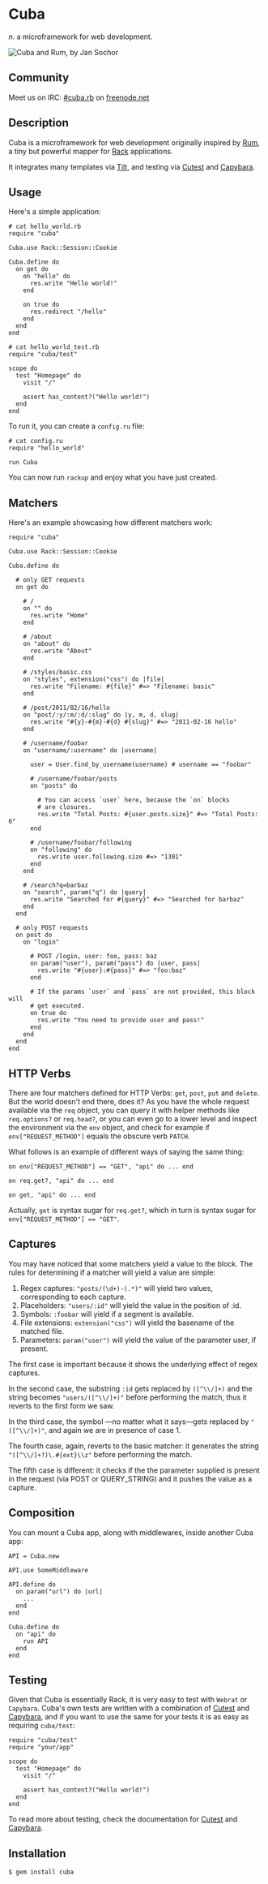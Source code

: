 Cuba
====

_n_. a microframework for web development.

![Cuba and Rum, by Jan Sochor](http://farm3.static.flickr.com/2619/4032103097_8324c6fecf.jpg)

Community
---------

Meet us on IRC: [#cuba.rb](irc://chat.freenode.net/#cuba.rb) on [freenode.net](http://freenode.net/)

Description
-----------

Cuba is a microframework for web development originally inspired by [Rum][rum],
a tiny but powerful mapper for [Rack][rack] applications.

It integrates many templates via [Tilt][tilt], and testing via
[Cutest][cutest] and [Capybara][capybara].

[rum]: http://github.com/chneukirchen/rum
[rack]: http://github.com/chneukirchen/rack
[tilt]: http://github.com/rtomayko/tilt
[cutest]: http://github.com/djanowski/cutest
[capybara]: http://github.com/jnicklas/capybara

Usage
-----

Here's a simple application:

    # cat hello_world.rb
    require "cuba"

    Cuba.use Rack::Session::Cookie

    Cuba.define do
      on get do
        on "hello" do
          res.write "Hello world!"
        end

        on true do
          res.redirect "/hello"
        end
      end
    end

    # cat hello_world_test.rb
    require "cuba/test"

    scope do
      test "Homepage" do
        visit "/"

        assert has_content?("Hello world!")
      end
    end

To run it, you can create a `config.ru` file:

    # cat config.ru
    require "hello_world"

    run Cuba

You can now run `rackup` and enjoy what you have just created.

Matchers
--------

Here's an example showcasing how different matchers work:

    require "cuba"

    Cuba.use Rack::Session::Cookie

    Cuba.define do

      # only GET requests
      on get do

        # /
        on "" do
          res.write "Home"
        end

        # /about
        on "about" do
          res.write "About"
        end

        # /styles/basic.css
        on "styles", extension("css") do |file|
          res.write "Filename: #{file}" #=> "Filename: basic"
        end

        # /post/2011/02/16/hello
        on "post/:y/:m/:d/:slug" do |y, m, d, slug|
          res.write "#{y}-#{m}-#{d} #{slug}" #=> "2011-02-16 hello"
        end

        # /username/foobar
        on "username/:username" do |username|

          user = User.find_by_username(username) # username == "foobar"

          # /username/foobar/posts
          on "posts" do

            # You can access `user` here, because the `on` blocks
            # are closures.
            res.write "Total Posts: #{user.posts.size}" #=> "Total Posts: 6"
          end

          # /username/foobar/following
          on "following" do
            res.write user.following.size #=> "1301"
          end
        end

        # /search?q=barbaz
        on "search", param("q") do |query|
          res.write "Searched for #{query}" #=> "Searched for barbaz"
        end
      end

      # only POST requests
      on post do
        on "login"

          # POST /login, user: foo, pass: baz
          on param("user"), param("pass") do |user, pass|
            res.write "#{user}:#{pass}" #=> "foo:baz"
          end

          # If the params `user` and `pass` are not provided, this block will
          # get executed.
          on true do
            res.write "You need to provide user and pass!"
          end
        end
      end
    end

HTTP Verbs
----------

There are four matchers defined for HTTP Verbs: `get`, `post`, `put` and
`delete`. But the world doesn't end there, does it? As you have the whole
request available via the `req` object, you can query it with helper methods
like `req.options?` or `req.head?`, or you can even go to a lower level
and inspect the environment via the `env` object, and check for example if
`env["REQUEST_METHOD"]` equals the obscure verb `PATCH`.

What follows is an example of different ways of saying the same thing:

    on env["REQUEST_METHOD"] == "GET", "api" do ... end

    on req.get?, "api" do ... end

    on get, "api" do ... end

Actually, `get` is syntax sugar for `req.get?`, which in turn is syntax sugar
for `env["REQUEST_METHOD"] == "GET"`.

Captures
--------

You may have noticed that some matchers yield a value to the block. The rules
for determining if a matcher will yield a value are simple:

1. Regex captures: `"posts/(\d+)-(.*)"` will yield two values, corresponding to each capture.
2. Placeholders: `"users/:id"` will yield the value in the position of :id.
3. Symbols: `:foobar` will yield if a segment is available.
4. File extensions: `extension("css")` will yield the basename of the matched file.
5. Parameters: `param("user")` will yield the value of the parameter user, if present.

The first case is important because it shows the underlying effect of regex
captures.

In the second case, the substring `:id` gets replaced by `([^\\/]+)` and the
string becomes `"users/([^\\/]+)"` before performing the match, thus it reverts
to the first form we saw.

In the third case, the symbol ––no matter what it says––gets replaced
by `"([^\\/]+)"`, and again we are in presence of case 1.

The fourth case, again, reverts to the basic matcher: it generates the string
`"([^\\/]+?)\.#{ext}\\z"` before performing the match.

The fifth case is different: it checks if the the parameter supplied is present
in the request (via POST or QUERY_STRING) and it pushes the value as a capture.

Composition
-----------

You can mount a Cuba app, along with middlewares, inside another Cuba app:

    API = Cuba.new

    API.use SomeMiddleware

    API.define do
      on param("url") do |url|
        ...
      end
    end

    Cuba.define do
      on "api" do
        run API
      end
    end

Testing
-------

Given that Cuba is essentially Rack, it is very easy to test with `Webrat` or
`Capybara`. Cuba's own tests are written with a combination of [Cutest][cutest]
and [Capybara][capybara], and if you want to use the same for your tests it is
as easy as requiring `cuba/test`:

    require "cuba/test"
    require "your/app"

    scope do
      test "Homepage" do
        visit "/"

        assert has_content?("Hello world!")
      end
    end

To read more about testing, check the documentation for [Cutest][cutest] and
[Capybara][capybara].

Installation
------------

    $ gem install cuba
